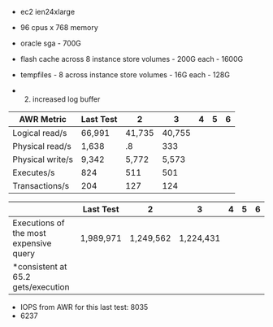 - ec2 ien24xlarge
- 96 cpus x 768 memory
- oracle sga - 700G
- flash cache across 8 instance store volumes - 200G each - 1600G
- tempfiles - 8 across instance store volumes - 16G each - 128G

- 2. increased log buffer

| AWR Metric           |  Last Test |   2    | 3      | 4      | 5      |  6    |
| ----             | ----    | ------ | ----   | -----  | ------ | ----  |
| Logical read/s   |  66,991 | 41,735 | 40,755 |
| Physical read/s  |  1,638| .8 | 333 |
| Physical write/s |  9,342| 5,772 | 5,573 |
| Executes/s       |  824 | 511 | 501 |
| Transactions/s   |  204 | 127 | 124 |

|                                       |     Last Test  |   2        |  3        | 4      | 5         |  6    |
| -------------                         |  --------  |  ----      | ----      | ----   | -------   | ----  |
|Executions of the most expensive query |   1,989,971 | 1,249,562 | 1,224,431 |
|*consistent at 65.2 gets/execution     |

- IOPS from AWR for this last test: 8035
- 6237

